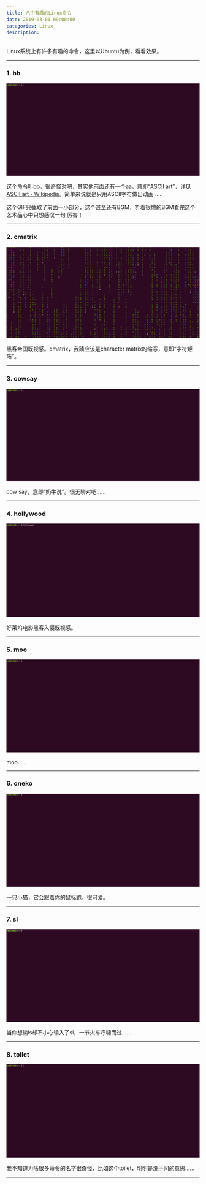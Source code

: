 ```yaml
---
title: 八个有趣的Linux命令
date: 2019-03-01 09:00:00
categories: Linux
description: 
---
```


Linux系统上有许多有趣的命令，这里以Ubuntu为例，看看效果。

---

### 1. bb

![](八个有趣的Linux命令/bb.gif)

这个命令叫bb，很奇怪对吧，其实他前面还有一个aa，意即“ASCII art”，详见[ASCII art - Wikipedia](https://en.wikipedia.org/wiki/ASCII_art)。简单来说就是只用ASCII字符做出动画……

这个GIF只截取了前面一小部分，这个甚至还有BGM，听着很燃的BGM看完这个艺术品心中只想感叹一句 厉害！

---

### 2. cmatrix

![](八个有趣的Linux命令/cmatrix.gif)

黑客帝国既视感。cmatrix，我猜应该是character matrix的缩写，意即“字符矩阵”。

---

### 3. cowsay

![](八个有趣的Linux命令/cowsay.gif)

cow say，意即“奶牛说”。很无聊对吧……

---

### 4. hollywood

![](八个有趣的Linux命令/hollywood.gif)

好莱坞电影黑客入侵既视感。

---

### 5. moo

![](八个有趣的Linux命令/moo.gif)

moo……

---

### 6. oneko

![](八个有趣的Linux命令/oneko.gif)

一只小猫，它会跟着你的鼠标跑，很可爱。

---

### 7. sl

![](八个有趣的Linux命令/sl.gif)

当你想输ls却不小心输入了sl，一节火车呼啸而过……

---

### 8. toilet

![](八个有趣的Linux命令/toilet.gif)

我不知道为啥很多命令的名字很奇怪，比如这个toilet，明明是洗手间的意思……

---
